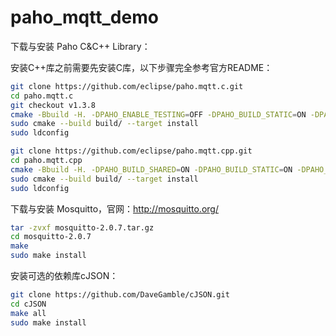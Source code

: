 # paho_mqtt_demo

下载与安装 Paho C&C++ Library：

安装C++库之前需要先安装C库，以下步骤完全参考官方README：

```bash
git clone https://github.com/eclipse/paho.mqtt.c.git
cd paho.mqtt.c
git checkout v1.3.8
cmake -Bbuild -H. -DPAHO_ENABLE_TESTING=OFF -DPAHO_BUILD_STATIC=ON -DPAHO_WITH_SSL=ON -DPAHO_HIGH_PERFORMANCE=ON
sudo cmake --build build/ --target install
sudo ldconfig
```

```bash
git clone https://github.com/eclipse/paho.mqtt.cpp.git
cd paho.mqtt.cpp
cmake -Bbuild -H. -DPAHO_BUILD_SHARED=ON -DPAHO_BUILD_STATIC=ON -DPAHO_BUILD_DOCUMENTATION=TRUE -DPAHO_BUILD_SAMPLES=TRUE -DPAHO_WITH_SSL=ON
sudo cmake --build build/ --target install
sudo ldconfig
```

下载与安装 Mosquitto，官网：http://mosquitto.org/

```bash
tar -zvxf mosquitto-2.0.7.tar.gz
cd mosquitto-2.0.7
make
sudo make install
```

安装可选的依赖库cJSON：

```bash
git clone https://github.com/DaveGamble/cJSON.git
cd cJSON
make all
sudo make install
```

